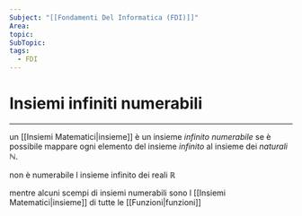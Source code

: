 ```yaml
---
Subject: "[[Fondamenti Del Informatica (FDI)]]"
Area: 
topic: 
SubTopic: 
tags:
  - FDI
---
```


# Insiemi infiniti numerabili
---
un [[Insiemi Matematici|insieme]] è un insieme _infinito numerabile_ se è possibile mappare ogni elemento del insieme _infinito_ al insieme dei _naturali_ $\mathbb{N}$.

non è numerabile l insieme infinito dei reali $\mathbb{R}$

mentre alcuni scempi di insiemi numerabili sono l [[Insiemi Matematici|insieme]] di tutte le [[Funzioni|funzioni]]